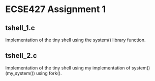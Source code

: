 # ECSE427 Assignment 1
## tshell_1.c
Implementation of the tiny shell using the system() library function.

## tshell_2.c
Implementation of the tiny shell using my implementation of system() (my_system()) using fork().

